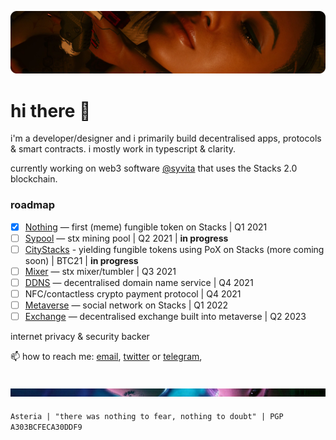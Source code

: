 ![Alt text](headerupdated.png "a title")

# hi there 👋

i'm a developer/designer and i primarily build decentralised apps, protocols & smart contracts. i mostly work in typescript & clarity.

currently working on web3 software [@syvita](https://github.com/syvita) that uses the Stacks 2.0 blockchain.

### roadmap

- [x] [Nothing](https://github.com/syvita/nothing) — first (meme) fungible token on Stacks | Q1 2021
- [ ] [Sypool](https://github.com/syvita/sypool) — stx mining pool | Q2 2021 |  **in progress**
- [ ] [CityStacks](https://github.com/citycoins) - yielding fungible tokens using PoX on Stacks (more coming soon) | BTC21 |  **in progress**
- [ ] [Mixer](https://github.com/syvita/mixer) — stx mixer/tumbler | Q3 2021
- [ ] [DDNS](https://github.com/syvita/ddns) — decentralised domain name service | Q4 2021
- [ ] NFC/contactless crypto payment protocol | Q4 2021
- [ ] [Metaverse](https://github.com/syvita/node) — social network on Stacks | Q1 2022
- [ ] [Exchange](https://github.com/syvita/exchange) — decentralised exchange built into metaverse | Q2 2023

internet privacy & security backer

📫 how to reach me: [email](mailto:pxydn@protonmail.com), [twitter](https://twitter.com/pxydn) or [telegram](https://t.me/pxydn), 

![Alt text](footer.png "a title")
---
`Asteria | "there was nothing to fear, nothing to doubt" | PGP A303BCFECA30DDF9` 
